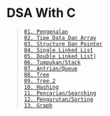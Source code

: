# DSA With C

> [`01. Pengenalan`](praktikum/01#pengenalan-dan-persiapan-pemrograman-bahasa-c)  
> [`02. Tipe Data Dan Array`](praktikum/02#tipe-data-dan-array-pada-c)  
> [`03. Structure Dan Pointer`](praktikum/03#structure-dan-pointer)  
> [`04. Single Linked List`](praktikum/04#single-linked-list)  
> [`05. Double Linked List)`](praktikum/05#double-linked-list)  
> [`06. Tumpukan/Stack`](praktikum/06#tumpukanstack)  
> [`07. Antrian/Queue`](#dsa-with-c)  
> [`08. Tree`](praktikum/08#tree)  
> [`09. Tree 2`](praktikum/09#tree-2)  
> [`10. Hashing`](praktikum/10#hashing)  
> [`11. Pencarian/Searching`](praktikum/11#pencariansearching)  
> [`12. Pengurutan/Sorting`](praktikum/12#pengurutansorting)  
> [`13. Graph`](praktikum/13#graph)
